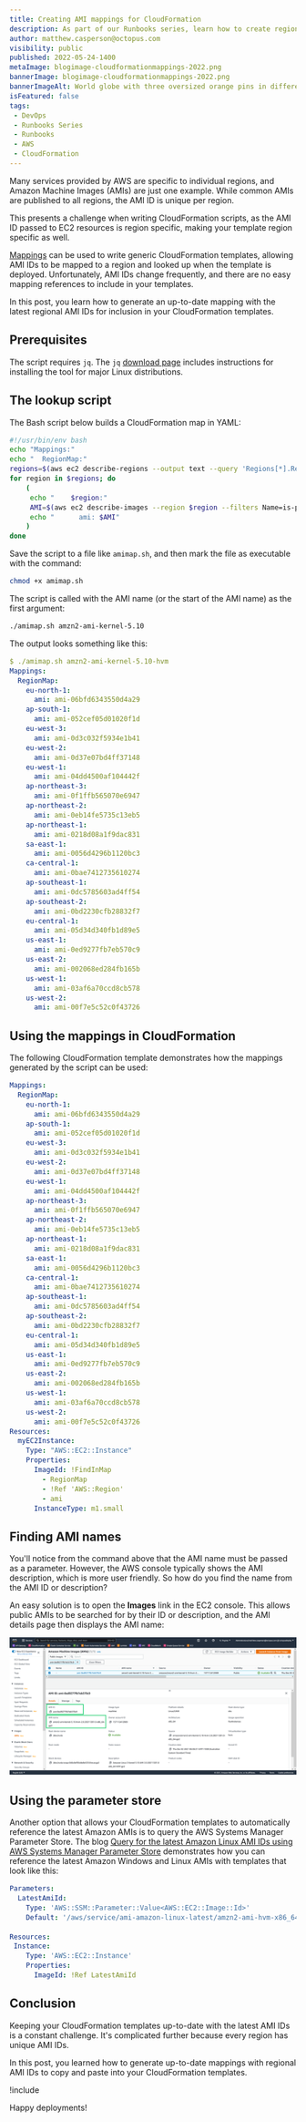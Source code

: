 ```yaml
---
title: Creating AMI mappings for CloudFormation
description: As part of our Runbooks series, learn how to create region AMI mappings for use with CloudFormation Templates.
author: matthew.casperson@octopus.com
visibility: public
published: 2022-05-24-1400
metaImage: blogimage-cloudformationmappings-2022.png
bannerImage: blogimage-cloudformationmappings-2022.png
bannerImageAlt: World globe with three oversized orange pins in different locations.
isFeatured: false
tags:
 - DevOps
 - Runbooks Series
 - Runbooks
 - AWS
 - CloudFormation
---
```


Many services provided by AWS are specific to individual regions, and Amazon Machine Images (AMIs) are just one example. While common AMIs are published to all regions, the AMI ID is unique per region.

This presents a challenge when writing CloudFormation scripts, as the AMI ID passed to EC2 resources is region specific, making your template region specific as well.

[Mappings](https://docs.aws.amazon.com/AWSCloudFormation/latest/UserGuide/intrinsic-function-reference-findinmap.html) can be used to write generic CloudFormation templates, allowing AMI IDs to be mapped to a region and looked up when the template is deployed. Unfortunately, AMI IDs change frequently, and there are no easy mapping references to include in your templates.

In this post, you learn how to generate an up-to-date mapping with the latest regional AMI IDs for inclusion in your CloudFormation templates.

## Prerequisites

The script requires `jq`. The `jq` [download page](https://stedolan.github.io/jq/download/) includes instructions for installing the tool for major Linux distributions.

## The lookup script

The Bash script below builds a CloudFormation map in YAML:

```bash
#!/usr/bin/env bash
echo "Mappings:"
echo "  RegionMap:"
regions=$(aws ec2 describe-regions --output text --query 'Regions[*].RegionName')
for region in $regions; do
    (
     echo "    $region:"
     AMI=$(aws ec2 describe-images --region $region --filters Name=is-public,Values=true Name=name,Values="$1*" Name=architecture,Values=x86_64 | jq -r '.Images |= sort_by(.CreationDate) | .Images | reverse | .[0].ImageId')
     echo "      ami: $AMI"
    )
done
```

Save the script to a file like `amimap.sh`, and then mark the file as executable with the command:

```bash
chmod +x amimap.sh
```

The script is called with the AMI name (or the start of the AMI name) as the first argument:

```bash
./amimap.sh amzn2-ami-kernel-5.10
```

The output looks something like this:

```yaml
$ ./amimap.sh amzn2-ami-kernel-5.10-hvm
Mappings:
  RegionMap:
    eu-north-1:
      ami: ami-06bfd6343550d4a29
    ap-south-1:
      ami: ami-052cef05d01020f1d
    eu-west-3:
      ami: ami-0d3c032f5934e1b41
    eu-west-2:
      ami: ami-0d37e07bd4ff37148
    eu-west-1:
      ami: ami-04dd4500af104442f
    ap-northeast-3:
      ami: ami-0f1ffb565070e6947
    ap-northeast-2:
      ami: ami-0eb14fe5735c13eb5
    ap-northeast-1:
      ami: ami-0218d08a1f9dac831
    sa-east-1:
      ami: ami-0056d4296b1120bc3
    ca-central-1:
      ami: ami-0bae7412735610274
    ap-southeast-1:
      ami: ami-0dc5785603ad4ff54
    ap-southeast-2:
      ami: ami-0bd2230cfb28832f7
    eu-central-1:
      ami: ami-05d34d340fb1d89e5
    us-east-1:
      ami: ami-0ed9277fb7eb570c9
    us-east-2:
      ami: ami-002068ed284fb165b
    us-west-1:
      ami: ami-03af6a70ccd8cb578
    us-west-2:
      ami: ami-00f7e5c52c0f43726
```

## Using the mappings in CloudFormation

The following CloudFormation template demonstrates how the mappings generated by the script can be used:

```yaml
Mappings:
  RegionMap:
    eu-north-1:
      ami: ami-06bfd6343550d4a29
    ap-south-1:
      ami: ami-052cef05d01020f1d
    eu-west-3:
      ami: ami-0d3c032f5934e1b41
    eu-west-2:
      ami: ami-0d37e07bd4ff37148
    eu-west-1:
      ami: ami-04dd4500af104442f
    ap-northeast-3:
      ami: ami-0f1ffb565070e6947
    ap-northeast-2:
      ami: ami-0eb14fe5735c13eb5
    ap-northeast-1:
      ami: ami-0218d08a1f9dac831
    sa-east-1:
      ami: ami-0056d4296b1120bc3
    ca-central-1:
      ami: ami-0bae7412735610274
    ap-southeast-1:
      ami: ami-0dc5785603ad4ff54
    ap-southeast-2:
      ami: ami-0bd2230cfb28832f7
    eu-central-1:
      ami: ami-05d34d340fb1d89e5
    us-east-1:
      ami: ami-0ed9277fb7eb570c9
    us-east-2:
      ami: ami-002068ed284fb165b
    us-west-1:
      ami: ami-03af6a70ccd8cb578
    us-west-2:
      ami: ami-00f7e5c52c0f43726
Resources: 
  myEC2Instance: 
    Type: "AWS::EC2::Instance"
    Properties: 
      ImageId: !FindInMap
        - RegionMap
        - !Ref 'AWS::Region'
        - ami
      InstanceType: m1.small
```

## Finding AMI names

You'll notice from the command above that the AMI name must be passed as a parameter. However, the AWS console typically shows the AMI description, which is more user friendly. So how do you find the name from the AMI ID or description?

An easy solution is to open the **Images** link in the EC2 console. This allows public AMIs to be searched for by their ID or description, and the AMI details page then displays the AMI name:

![AMI Details page](ami-details.png)

## Using the parameter store

Another option that allows your CloudFormation templates to automatically reference the latest Amazon AMIs is to query the AWS Systems Manager Parameter Store. The blog [Query for the latest Amazon Linux AMI IDs using AWS Systems Manager Parameter Store](https://aws.amazon.com/blogs/compute/query-for-the-latest-amazon-linux-ami-ids-using-aws-systems-manager-parameter-store/) demonstrates how you can reference the latest Amazon Windows and Linux AMIs with templates that look like this:

```yaml
Parameters:
  LatestAmiId:
    Type: 'AWS::SSM::Parameter::Value<AWS::EC2::Image::Id>'
    Default: '/aws/service/ami-amazon-linux-latest/amzn2-ami-hvm-x86_64-gp2'

Resources:
 Instance:
    Type: 'AWS::EC2::Instance'
    Properties:
      ImageId: !Ref LatestAmiId
```

## Conclusion

Keeping your CloudFormation templates up-to-date with the latest AMI IDs is a constant challenge. It's complicated further because every region has unique AMI IDs. 

In this post, you learned how to generate up-to-date mappings with regional AMI IDs to copy and paste into your CloudFormation templates.

!include <q2-2022-newsletter-cta>

Happy deployments!